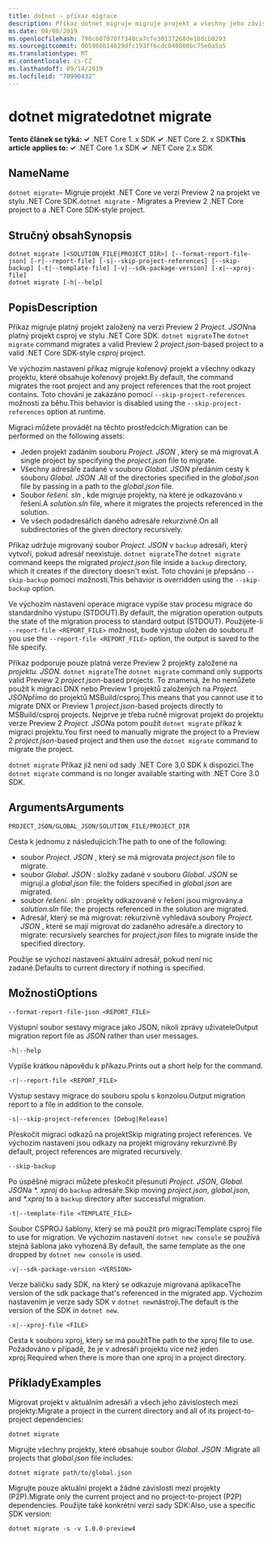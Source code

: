 ```yaml
---
title: dotnet – příkaz migrace
description: Příkaz dotnet migruje migruje projekt a všechny jeho závislosti.
ms.date: 08/08/2019
ms.openlocfilehash: 790c607070ff348ca7cfe30137268de18dcb0293
ms.sourcegitcommit: 005980b14629dfc193ff6cdc040800bc75e0a5a5
ms.translationtype: MT
ms.contentlocale: cs-CZ
ms.lasthandoff: 09/14/2019
ms.locfileid: "70990432"
---
```

# <a name="dotnet-migrate"></a><span data-ttu-id="4ed49-103">dotnet migrate</span><span class="sxs-lookup"><span data-stu-id="4ed49-103">dotnet migrate</span></span>

<span data-ttu-id="4ed49-104">**Tento článek se týká: ✓** .NET Core 1. x SDK **✓** .NET Core 2. x SDK</span><span class="sxs-lookup"><span data-stu-id="4ed49-104">**This article applies to: ✓** .NET Core 1.x SDK **✓** .NET Core 2.x SDK</span></span>

## <a name="name"></a><span data-ttu-id="4ed49-105">Name</span><span class="sxs-lookup"><span data-stu-id="4ed49-105">Name</span></span>

<span data-ttu-id="4ed49-106">`dotnet migrate`– Migruje projekt .NET Core ve verzi Preview 2 na projekt ve stylu .NET Core SDK.</span><span class="sxs-lookup"><span data-stu-id="4ed49-106">`dotnet migrate` - Migrates a Preview 2 .NET Core project to a .NET Core SDK-style project.</span></span>

## <a name="synopsis"></a><span data-ttu-id="4ed49-107">Stručný obsah</span><span class="sxs-lookup"><span data-stu-id="4ed49-107">Synopsis</span></span>

```console
dotnet migrate [<SOLUTION_FILE|PROJECT_DIR>] [--format-report-file-json] [-r|--report-file] [-s|--skip-project-references] [--skip-backup] [-t|--template-file] [-v|--sdk-package-version] [-x|--xproj-file]
dotnet migrate [-h|--help]
```

## <a name="description"></a><span data-ttu-id="4ed49-108">Popis</span><span class="sxs-lookup"><span data-stu-id="4ed49-108">Description</span></span>

<span data-ttu-id="4ed49-109">Příkaz migruje platný projekt založený na verzi Preview 2 *Project. JSON*na platný projekt csproj ve stylu .NET Core SDK. `dotnet migrate`</span><span class="sxs-lookup"><span data-stu-id="4ed49-109">The `dotnet migrate` command migrates a valid Preview 2 *project.json*-based project to a valid .NET Core SDK-style *csproj* project.</span></span>

<span data-ttu-id="4ed49-110">Ve výchozím nastavení příkaz migruje kořenový projekt a všechny odkazy projektu, které obsahuje kořenový projekt.</span><span class="sxs-lookup"><span data-stu-id="4ed49-110">By default, the command migrates the root project and any project references that the root project contains.</span></span> <span data-ttu-id="4ed49-111">Toto chování je zakázáno pomocí `--skip-project-references` možnosti za běhu.</span><span class="sxs-lookup"><span data-stu-id="4ed49-111">This behavior is disabled using the `--skip-project-references` option at runtime.</span></span>

<span data-ttu-id="4ed49-112">Migraci můžete provádět na těchto prostředcích:</span><span class="sxs-lookup"><span data-stu-id="4ed49-112">Migration can be performed on the following assets:</span></span>

* <span data-ttu-id="4ed49-113">Jeden projekt zadáním souboru *Project. JSON* , který se má migrovat.</span><span class="sxs-lookup"><span data-stu-id="4ed49-113">A single project by specifying the *project.json* file to migrate.</span></span>
* <span data-ttu-id="4ed49-114">Všechny adresáře zadané v souboru *Global. JSON* předáním cesty k souboru *Global. JSON* .</span><span class="sxs-lookup"><span data-stu-id="4ed49-114">All of the directories specified in the *global.json* file by passing in a path to the *global.json* file.</span></span>
* <span data-ttu-id="4ed49-115">Soubor *řešení. sln* , kde migruje projekty, na které je odkazováno v řešení.</span><span class="sxs-lookup"><span data-stu-id="4ed49-115">A *solution.sln* file, where it migrates the projects referenced in the solution.</span></span>
* <span data-ttu-id="4ed49-116">Ve všech podadresářích daného adresáře rekurzivně.</span><span class="sxs-lookup"><span data-stu-id="4ed49-116">On all subdirectories of the given directory recursively.</span></span>

<span data-ttu-id="4ed49-117">Příkaz udržuje migrovaný soubor *Project. JSON* v `backup` adresáři, který vytvoří, pokud adresář neexistuje. `dotnet migrate`</span><span class="sxs-lookup"><span data-stu-id="4ed49-117">The `dotnet migrate` command keeps the migrated *project.json* file inside a `backup` directory, which it creates if the directory doesn't exist.</span></span> <span data-ttu-id="4ed49-118">Toto chování je přepsáno `--skip-backup` pomocí možnosti.</span><span class="sxs-lookup"><span data-stu-id="4ed49-118">This behavior is overridden using the `--skip-backup` option.</span></span>

<span data-ttu-id="4ed49-119">Ve výchozím nastavení operace migrace vypíše stav procesu migrace do standardního výstupu (STDOUT).</span><span class="sxs-lookup"><span data-stu-id="4ed49-119">By default, the migration operation outputs the state of the migration process to standard output (STDOUT).</span></span> <span data-ttu-id="4ed49-120">Použijete-li `--report-file <REPORT_FILE>` možnost, bude výstup uložen do souboru.</span><span class="sxs-lookup"><span data-stu-id="4ed49-120">If you use the `--report-file <REPORT_FILE>` option, the output is saved to the file specify.</span></span>

<span data-ttu-id="4ed49-121">Příkaz podporuje pouze platná verze Preview 2 projekty založené na *projektu. JSON.* `dotnet migrate`</span><span class="sxs-lookup"><span data-stu-id="4ed49-121">The `dotnet migrate` command only supports valid Preview 2 *project.json*-based projects.</span></span> <span data-ttu-id="4ed49-122">To znamená, že ho nemůžete použít k migraci DNX nebo Preview 1 projektů založených na *Project. JSON*přímo do projektů MSBuild/csproj.</span><span class="sxs-lookup"><span data-stu-id="4ed49-122">This means that you cannot use it to migrate DNX or Preview 1 *project.json*-based projects directly to MSBuild/csproj projects.</span></span> <span data-ttu-id="4ed49-123">Nejprve je třeba ručně migrovat projekt do projektu verze Preview 2 *Project. JSON*a potom použít `dotnet migrate` příkaz k migraci projektu.</span><span class="sxs-lookup"><span data-stu-id="4ed49-123">You first need to manually migrate the project to a Preview 2 *project.json*-based project and then use the `dotnet migrate` command to migrate the project.</span></span>

<span data-ttu-id="4ed49-124">`dotnet migrate` Příkaz již není od sady .NET Core 3,0 SDK k dispozici.</span><span class="sxs-lookup"><span data-stu-id="4ed49-124">The `dotnet migrate` command is no longer available starting with .NET Core 3.0 SDK.</span></span>

## <a name="arguments"></a><span data-ttu-id="4ed49-125">Arguments</span><span class="sxs-lookup"><span data-stu-id="4ed49-125">Arguments</span></span>

`PROJECT_JSON/GLOBAL_JSON/SOLUTION_FILE/PROJECT_DIR`

<span data-ttu-id="4ed49-126">Cesta k jednomu z následujících:</span><span class="sxs-lookup"><span data-stu-id="4ed49-126">The path to one of the following:</span></span>

* <span data-ttu-id="4ed49-127">soubor *Project. JSON* , který se má migrovat</span><span class="sxs-lookup"><span data-stu-id="4ed49-127">a *project.json* file to migrate.</span></span>
* <span data-ttu-id="4ed49-128">soubor *Global. JSON* : složky zadané v souboru *Global. JSON* se migrují.</span><span class="sxs-lookup"><span data-stu-id="4ed49-128">a *global.json* file: the folders specified in *global.json* are migrated.</span></span>
* <span data-ttu-id="4ed49-129">soubor *řešení. sln* : projekty odkazované v řešení jsou migrovány.</span><span class="sxs-lookup"><span data-stu-id="4ed49-129">a *solution.sln* file: the projects referenced in the solution are migrated.</span></span>
* <span data-ttu-id="4ed49-130">Adresář, který se má migrovat: rekurzivně vyhledává soubory *Project. JSON* , které se mají migrovat do zadaného adresáře.</span><span class="sxs-lookup"><span data-stu-id="4ed49-130">a directory to migrate: recursively searches for *project.json* files to migrate inside the specified directory.</span></span>

<span data-ttu-id="4ed49-131">Použije se výchozí nastavení aktuální adresář, pokud není nic zadané.</span><span class="sxs-lookup"><span data-stu-id="4ed49-131">Defaults to current directory if nothing is specified.</span></span>

## <a name="options"></a><span data-ttu-id="4ed49-132">Možnosti</span><span class="sxs-lookup"><span data-stu-id="4ed49-132">Options</span></span>

`--format-report-file-json <REPORT_FILE>`

<span data-ttu-id="4ed49-133">Výstupní soubor sestavy migrace jako JSON, nikoli zprávy uživatele</span><span class="sxs-lookup"><span data-stu-id="4ed49-133">Output migration report file as JSON rather than user messages.</span></span>

`-h|--help`

<span data-ttu-id="4ed49-134">Vypíše krátkou nápovědu k příkazu.</span><span class="sxs-lookup"><span data-stu-id="4ed49-134">Prints out a short help for the command.</span></span>

`-r|--report-file <REPORT_FILE>`

<span data-ttu-id="4ed49-135">Výstup sestavy migrace do souboru spolu s konzolou.</span><span class="sxs-lookup"><span data-stu-id="4ed49-135">Output migration report to a file in addition to the console.</span></span>

`-s|--skip-project-references [Debug|Release]`

<span data-ttu-id="4ed49-136">Přeskočit migraci odkazů na projekt</span><span class="sxs-lookup"><span data-stu-id="4ed49-136">Skip migrating project references.</span></span> <span data-ttu-id="4ed49-137">Ve výchozím nastavení jsou odkazy na projekt migrovány rekurzivně.</span><span class="sxs-lookup"><span data-stu-id="4ed49-137">By default, project references are migrated recursively.</span></span>

`--skip-backup`

<span data-ttu-id="4ed49-138">Po úspěšné migraci můžete přeskočit přesunutí *Project. JSON*, *Global. JSON*a  *\*. xproj* do `backup` adresáře.</span><span class="sxs-lookup"><span data-stu-id="4ed49-138">Skip moving *project.json*, *global.json*, and *\*.xproj* to a `backup` directory after successful migration.</span></span>

`-t|--template-file <TEMPLATE_FILE>`

<span data-ttu-id="4ed49-139">Soubor CSPROJ šablony, který se má použít pro migraci</span><span class="sxs-lookup"><span data-stu-id="4ed49-139">Template csproj file to use for migration.</span></span> <span data-ttu-id="4ed49-140">Ve výchozím nastavení `dotnet new console` se používá stejná šablona jako vyhozená.</span><span class="sxs-lookup"><span data-stu-id="4ed49-140">By default, the same template as the one dropped by `dotnet new console` is used.</span></span>

`-v|--sdk-package-version <VERSION>`

<span data-ttu-id="4ed49-141">Verze balíčku sady SDK, na který se odkazuje migrovaná aplikace</span><span class="sxs-lookup"><span data-stu-id="4ed49-141">The version of the sdk package that's referenced in the migrated app.</span></span> <span data-ttu-id="4ed49-142">Výchozím nastavením je verze sady SDK v `dotnet new`nástroji.</span><span class="sxs-lookup"><span data-stu-id="4ed49-142">The default is the version of the SDK in `dotnet new`.</span></span>

`-x|--xproj-file <FILE>`

<span data-ttu-id="4ed49-143">Cesta k souboru xproj, který se má použít</span><span class="sxs-lookup"><span data-stu-id="4ed49-143">The path to the xproj file to use.</span></span> <span data-ttu-id="4ed49-144">Požadováno v případě, že je v adresáři projektu více než jeden xproj.</span><span class="sxs-lookup"><span data-stu-id="4ed49-144">Required when there is more than one xproj in a project directory.</span></span>

## <a name="examples"></a><span data-ttu-id="4ed49-145">Příklady</span><span class="sxs-lookup"><span data-stu-id="4ed49-145">Examples</span></span>

<span data-ttu-id="4ed49-146">Migrovat projekt v aktuálním adresáři a všech jeho závislostech mezi projekty:</span><span class="sxs-lookup"><span data-stu-id="4ed49-146">Migrate a project in the current directory and all of its project-to-project dependencies:</span></span>

`dotnet migrate`

<span data-ttu-id="4ed49-147">Migrujte všechny projekty, které obsahuje soubor *Global. JSON* :</span><span class="sxs-lookup"><span data-stu-id="4ed49-147">Migrate all projects that *global.json* file includes:</span></span>

`dotnet migrate path/to/global.json`

<span data-ttu-id="4ed49-148">Migrujte pouze aktuální projekt a žádné závislosti mezi projekty (P2P).</span><span class="sxs-lookup"><span data-stu-id="4ed49-148">Migrate only the current project and no project-to-project (P2P) dependencies.</span></span> <span data-ttu-id="4ed49-149">Použijte také konkrétní verzi sady SDK:</span><span class="sxs-lookup"><span data-stu-id="4ed49-149">Also, use a specific SDK version:</span></span>

`dotnet migrate -s -v 1.0.0-preview4`
